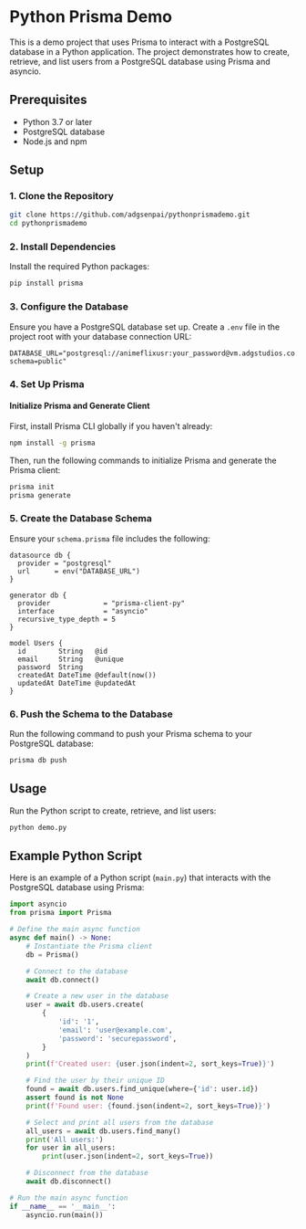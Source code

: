 # Python Prisma Demo

This is a demo project that uses Prisma to interact with a PostgreSQL database in a Python application. The project demonstrates how to create, retrieve, and list users from a PostgreSQL database using Prisma and asyncio.

## Prerequisites

- Python 3.7 or later
- PostgreSQL database
- Node.js and npm

## Setup

### 1. Clone the Repository

```bash
git clone https://github.com/adgsenpai/pythonprismademo.git
cd pythonprismademo
```

### 2. Install Dependencies

Install the required Python packages:

```bash
pip install prisma
```

### 3. Configure the Database

Ensure you have a PostgreSQL database set up. Create a `.env` file in the project root with your database connection URL:

```plaintext
DATABASE_URL="postgresql://animeflixusr:your_password@vm.adgstudios.co.za:5432/demodb?schema=public"
```

### 4. Set Up Prisma

#### Initialize Prisma and Generate Client

First, install Prisma CLI globally if you haven't already:

```bash
npm install -g prisma
```

Then, run the following commands to initialize Prisma and generate the Prisma client:

```bash
prisma init
prisma generate
```

### 5. Create the Database Schema

Ensure your `schema.prisma` file includes the following:

```prisma
datasource db {
  provider = "postgresql"
  url      = env("DATABASE_URL")
}

generator db {
  provider             = "prisma-client-py"
  interface            = "asyncio"
  recursive_type_depth = 5
}

model Users {
  id        String   @id
  email     String   @unique
  password  String
  createdAt DateTime @default(now())
  updatedAt DateTime @updatedAt
}
```

### 6. Push the Schema to the Database

Run the following command to push your Prisma schema to your PostgreSQL database:

```bash
prisma db push
```

## Usage

Run the Python script to create, retrieve, and list users:

```bash
python demo.py
```
 

## Example Python Script

Here is an example of a Python script (`main.py`) that interacts with the PostgreSQL database using Prisma:

```python
import asyncio
from prisma import Prisma

# Define the main async function
async def main() -> None:
    # Instantiate the Prisma client
    db = Prisma()

    # Connect to the database
    await db.connect()

    # Create a new user in the database
    user = await db.users.create(
        {
            'id': '1',
            'email': 'user@example.com',
            'password': 'securepassword',
        }
    )
    print(f'Created user: {user.json(indent=2, sort_keys=True)}')

    # Find the user by their unique ID
    found = await db.users.find_unique(where={'id': user.id})
    assert found is not None
    print(f'Found user: {found.json(indent=2, sort_keys=True)}')

    # Select and print all users from the database
    all_users = await db.users.find_many()
    print('All users:')
    for user in all_users:
        print(user.json(indent=2, sort_keys=True))

    # Disconnect from the database
    await db.disconnect()

# Run the main async function
if __name__ == '__main__':
    asyncio.run(main())
```

 